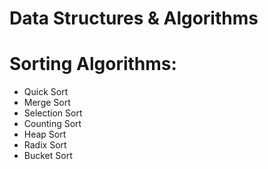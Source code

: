 # Data Structures & Algorithms

# Sorting Algorithms:
- Quick Sort
- Merge Sort
- Selection Sort
- Counting Sort
- Heap Sort
- Radix Sort
- Bucket Sort
